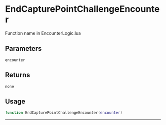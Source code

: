 # EndCapturePointChallengeEncounter
Function name in EncounterLogic.lua
## Parameters
`encounter`
## Returns
`none`
## Usage
```lua
function EndCapturePointChallengeEncounter(encounter)
```
---
